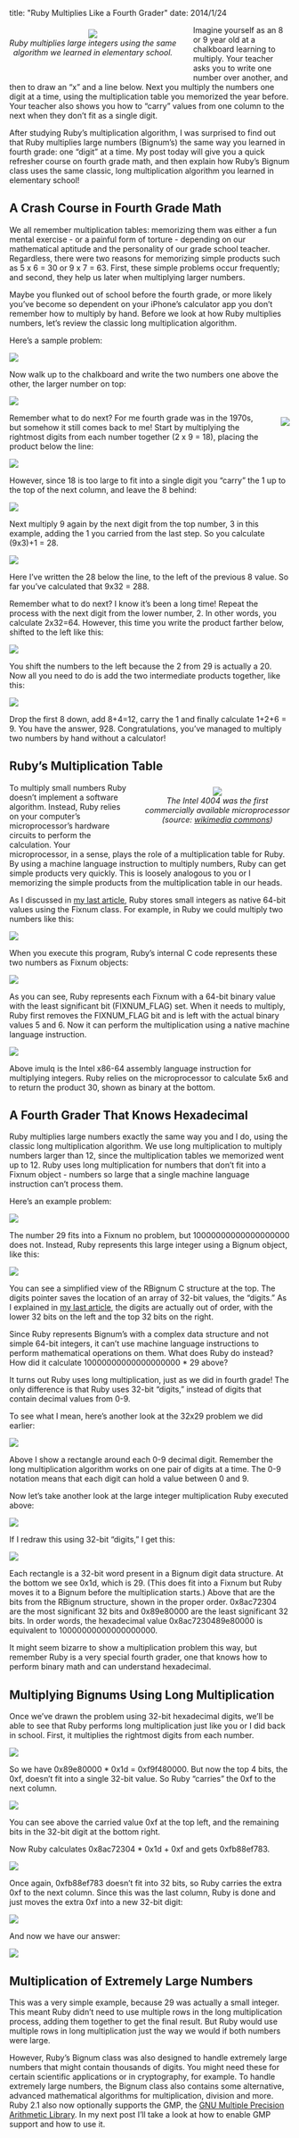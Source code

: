 title: "Ruby Multiplies Like a Fourth Grader"
date: 2014/1/24

<div style="float: left; padding: 7px 30px 40px 0px; text-align: center;"> <img
  src="http://patshaughnessy.net/assets/2014/1/24/multiply.jpg"><br/> <i>Ruby
    multiplies large integers using the same<br/> algorithm we learned in
    elementary school.</i> </div>

Imagine yourself as an 8 or 9 year old at a chalkboard learning to multiply.
Your teacher asks you to write one number over another, and then to draw an “x”
and a line below. Next you multiply the numbers one digit at a time, using the
multiplication table you memorized the year before. Your teacher also shows you
how to “carry” values from one column to the next when they don’t fit as a
single digit.

After studying Ruby’s multiplication algorithm, I was surprised to find out
that Ruby multiplies large numbers (<span class="code">Bignum</span>’s) the
same way you learned in fourth grade: one “digit” at a time. My post today will
give you a quick refresher course on fourth grade math, and then explain how
Ruby’s <span class="code">Bignum</span> class uses the same classic, long
multiplication algorithm you learned in elementary school!

## A Crash Course in Fourth Grade Math

We all remember multiplication tables: memorizing them was either a fun mental
exercise - or a painful form of torture - depending on our mathematical
aptitude and the personality of our grade school teacher. Regardless, there
were two reasons for memorizing simple products such as 5 x 6 = 30 or 9 x 7 =
63.  First, these simple problems occur frequently; and second, they help us
later when multiplying larger numbers.

Maybe you flunked out of school before the fourth grade, or more likely you’ve
become so dependent on your iPhone’s calculator app you don’t remember how to
multiply by hand. Before we look at how Ruby multiplies numbers, let’s review
the classic long multiplication algorithm.

Here’s a sample problem:

<img src="http://patshaughnessy.net/assets/2014/1/24/sample.png"><br/>

Now walk up to the chalkboard and write the two numbers one above the other,
the larger number on top:

<img src="http://patshaughnessy.net/assets/2014/1/24/sample2.png"><br/>

<div style="float: right; padding: 7px 0px 40px 30px; text-align: center;">
  <img src="http://patshaughnessy.net/assets/2014/1/24/mult-tables.jpg"><br/>
</div>

Remember what to do next? For me fourth grade was in the 1970s, but somehow it
still comes back to me! Start by multiplying the rightmost digits from each
number together (2 x 9 = 18), placing the product below the line:

<img src="http://patshaughnessy.net/assets/2014/1/24/sample3.png"><br/>

However, since 18 is too large to fit into a single digit you “carry” the 1 up
to the top of the next column, and leave the 8 behind:

<img src="http://patshaughnessy.net/assets/2014/1/24/sample4.png"><br/>

Next multiply 9 again by the next digit from the top number, 3 in this example,
adding  the 1 you carried from the last step. So you calculate (9x3)+1 = 28.

<img src="http://patshaughnessy.net/assets/2014/1/24/sample5.png"><br/>

Here I’ve written the 28 below the line, to the left of the previous 8 value.
So far you’ve calculated that 9x32 = 288.

Remember what to do next? I know it’s been a long time! Repeat the process with
the next digit from the lower number, 2. In other words, you calculate 2x32=64.
However, this time you write the product farther below, shifted to the left
like this:

<img src="http://patshaughnessy.net/assets/2014/1/24/sample6.png"><br/>

You shift the numbers to the left because the 2 from 29 is actually a 20. Now
all you need to do is add the two intermediate products together, like this:

<img src="http://patshaughnessy.net/assets/2014/1/24/sample7.png"><br/>

Drop the first 8 down, add 8+4=12, carry the 1 and finally calculate 1+2+6 = 9.
You have the answer, 928. Congratulations, you’ve managed to multiply two
numbers by hand without a calculator!

## Ruby’s Multiplication Table

<div style="float: right; padding: 7px 0px 40px 30px; text-align: center;">
  <img src="http://patshaughnessy.net/assets/2014/1/24/intel.jpg"><br/>
  <i>The Intel 4004 was the first<br/>
    commercially available microprocessor<br/>(source: <a href="http://commons.wikimedia.org/wiki/File:Intel_4004.jpg">wikimedia commons</a>)</i>
</div>

To multiply small numbers Ruby doesn’t implement a software algorithm. Instead,
Ruby relies on your computer’s microprocessor’s hardware circuits to perform
the calculation. Your microprocessor, in a sense, plays the role of a
multiplication table for Ruby. By using a machine language instruction to
multiply numbers, Ruby can get simple products very quickly. This is loosely
analogous to you or I memorizing the simple products from the multiplication
table in our heads.

As I discussed in [my last article](http://patshaughnessy.net/2014/1/9/how-big-is-a-bignum), Ruby stores small integers as native 64-bit
values using the <span class="code">Fixnum</span> class. For example, in Ruby we could multiply two
numbers like this:

<img src="http://patshaughnessy.net/assets/2014/1/24/five-six-ruby.png"><br/>

When you execute this program, Ruby’s internal C code represents these two
numbers as <span class="code">Fixnum</span> objects:

<img src="http://patshaughnessy.net/assets/2014/1/24/fixnums.png"><br/>

As you can see, Ruby represents each <span class="code">Fixnum</span> with a 64-bit binary value with the
least significant bit (FIXNUM_FLAG) set. When it needs to multiply, Ruby first removes the FIXNUM_FLAG bit and is
left with the actual binary values 5 and 6. Now it can perform the
multiplication using a native machine language instruction.

<img src="http://patshaughnessy.net/assets/2014/1/24/fixnums-multiply.png"><br/>

Above <span class="code">imulq</span> is the Intel x86-64 assembly language
instruction for multiplying integers. Ruby relies on the microprocessor to
calculate 5x6 and to return the product 30, shown as binary at the bottom.

## A Fourth Grader That Knows Hexadecimal

Ruby multiplies large numbers exactly the same way you and I do, using the
classic long multiplication algorithm. We use long multiplication to multiply
numbers larger than 12, since the multiplication tables we memorized went up to
12. Ruby uses long multiplication for numbers that don’t fit into a <span class="code">Fixnum</span>
object - numbers so large that a single machine language instruction can’t
process them.

Here’s an example problem:

<img src="http://patshaughnessy.net/assets/2014/1/24/hex-sample1.png"><br/>

The number 29 fits into a <span class="code">Fixnum</span> no problem, but 10000000000000000000 does not.
Instead, Ruby represents this large integer using a <span class="code">Bignum</span> object, like this:

<img src="http://patshaughnessy.net/assets/2014/1/24/bignum.png"><br/>

You can see a simplified view of the <span class="code">RBignum</span> C structure at the top. The <span class="code">digits</span>
pointer saves the location of an array of 32-bit values, the “digits.” As I
explained in [my last article](http://patshaughnessy.net/2014/1/9/how-big-is-a-bignum), the digits are actually out of order, with the
lower 32 bits on the left and the top 32 bits on the right.

Since Ruby represents <span class="code">Bignum</span>’s with a complex data structure and not simple
64-bit integers, it can’t use machine language instructions to perform
mathematical operations on them. What does Ruby do instead? How did it
calculate 10000000000000000000 * 29 above?

It turns out Ruby uses long multiplication, just as we did in fourth grade! The
only difference is that Ruby uses 32-bit “digits,” instead of digits that
contain decimal values from 0-9.

To see what I mean, here’s another look at the 32x29 problem we did earlier:

<img src="http://patshaughnessy.net/assets/2014/1/24/another-look.png"><br/>

Above I show a rectangle around each 0-9 decimal digit. Remember the long
multiplication algorithm works on one pair of digits at a time. The 0-9
notation means that each digit can hold a value between 0 and 9.

Now let’s take another look at the large integer multiplication Ruby executed
above:

<img src="http://patshaughnessy.net/assets/2014/1/24/hex-sample2.png"><br/>

If I redraw this using 32-bit “digits,” I get this:

<img src="http://patshaughnessy.net/assets/2014/1/24/hex-sample3.png"><br/>

Each rectangle is a 32-bit word present in a <span class="code">Bignum</span> <span class="code">digit</span> data structure. At the bottom
we see 0x1d, which is 29. (This does fit into a <span class="code">Fixnum</span> but Ruby moves it to a <span class="code">Bignum</span> before the multiplication starts.) Above that are the bits from the <span class="code">RBignum</span> structure, shown in the proper order. 0x8ac72304 are the most significant 32 bits
and 0x89e80000 are the least significant 32 bits. In order words, the
hexadecimal value 0x8ac7230489e80000 is equivalent to 10000000000000000000.

It might seem bizarre to show a multiplication problem this way, but remember
Ruby is a  very special fourth grader, one that knows how to perform binary
math and can understand hexadecimal.

## Multiplying Bignums Using Long Multiplication

Once we’ve drawn the problem using 32-bit hexadecimal digits, we’ll be able to
see that Ruby performs long multiplication just like you or I did back in school.
First, it multiplies the rightmost digits from each number.

<img src="http://patshaughnessy.net/assets/2014/1/24/hex-sample4.png"><br/>

So we have 0x89e80000 * 0x1d = 0xf9f480000. But now the top 4 bits, the 0xf,
doesn’t fit into a single 32-bit value. So Ruby “carries” the 0xf to the next
column.

<img src="http://patshaughnessy.net/assets/2014/1/24/hex-sample5.png"><br/>

You can see above the carried value 0xf at the top left, and the remaining bits
in the 32-bit digit at the bottom right.

Now Ruby calculates 0x8ac72304 * 0x1d + 0xf and gets 0xfb88ef783.

<img src="http://patshaughnessy.net/assets/2014/1/24/hex-sample6.png"><br/>

Once again, 0xfb88ef783 doesn’t fit into 32 bits, so Ruby carries the extra 0xf
to the next column. Since this was the last column, Ruby is done and just moves
the extra 0xf into a new 32-bit digit:

<img src="http://patshaughnessy.net/assets/2014/1/24/hex-sample7.png"><br/>

And now we have our answer:

<img src="http://patshaughnessy.net/assets/2014/1/24/hex-sample8.png"><br/>

## Multiplication of Extremely Large Numbers

This was a very simple example, because 29 was actually a small integer. This
meant Ruby didn’t need to use multiple rows in the long multiplication process,
adding them together to get the final result. But Ruby would use multiple rows in
long multiplication just the way we would if both numbers were large.

However, Ruby’s <span class="code">Bignum</span> class was also designed to handle extremely large numbers
that might contain thousands of digits. You might need these for certain
scientific applications or in cryptography, for example. To handle extremely
large numbers, the <span class="code">Bignum</span> class also contains some alternative, advanced
mathematical algorithms for multiplication, division and more. Ruby 2.1 also now optionally supports the GMP, the [GNU
Multiple Precision Arithmetic Library](https://gmplib.org). In my next post I’ll take a look at how
to enable GMP support and how to use it.
